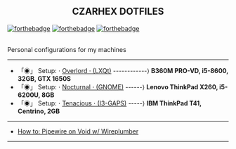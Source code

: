 <h2 align="center">CZARHEX DOTFILES</h2>

[![forthebadge](https://forthebadge.com/images/badges/compatibility-club-penguin.svg)](https://forthebadge.com) 
[![forthebadge](https://forthebadge.com/images/badges/just-plain-nasty.svg)](https://forthebadge.com) 
[![forthebadge](https://forthebadge.com/images/badges/built-with-swag.svg)](https://forthebadge.com) 

<br/>
Personal configurations for my machines
<br/>

** **

* 「◉」 Setup: ⋅ [Overlord ⋅ (LXQt)](https://github.com/czarhex/dotfiles/blob/main/OVERLORD.md) ------------⟩ **B360M PRO-VD, i5-8600, 32GB, GTX 1650S**
* 「◉」 Setup: ⋅ [Nocturnal ⋅ (GNOME)](https://github.com/czarhex/dotfiles/blob/main/NOCTURNAL.md) ------⟩ **Lenovo ThinkPad X260, i5-6200U, 8GB**
* 「◉」 Setup: ⋅ [Tenacious ⋅ (I3-GAPS)](https://www.youtube.com/watch?v=dQw4w9WgXcQ) -----⟩ **IBM ThinkPad T41, Centrino, 2GB**

** **

* [How to: Pipewire on Void w/ Wireplumber](https://github.com/czarhex/dotfiles/blob/main/PIPEVOID.md)

** **
